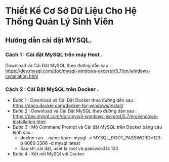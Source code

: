 # Thiết Kế Cơ Sở Dữ Liệu Cho Hệ Thống Quản Lý Sinh Viên
## Hướng dẫn cài đặt MYSQL.
### Cách 1 : Cài đặt MySQL trên máy Host .
Download và Cài Đặt MySQL theo đường dẫn sau : 
https://dev.mysql.com/doc/mysql-windows-excerpt/5.7/en/windows-installation.html
### Cách 2 : Cài Đặt MySQL trên Docker .
- Bước 1 : Download và Cài Đặt Docker theo đường dẫn sau :
    <br> https://docs.docker.com/docker-for-windows/install/
- Bước 2 : Download và Cài Đặt MySQL theo đường dẫn sau : 
   <br> https://dev.mysql.com/doc/mysql-windows-excerpt/5.7/en/windows-installation.html
- Bước 3 : Mở Command Prompt và Cài đặt MySQL trên Docker bằng câu lệnh sau :
   * docker run --name learn-mysql -e MYSQL_ROOT_PASSWORD=123 -p 8080:3306 -d mysql:latest
   * Sau khi cài đặt, user là root và password là 123
- Bước 4 : Kết nối MySQl với Docker

